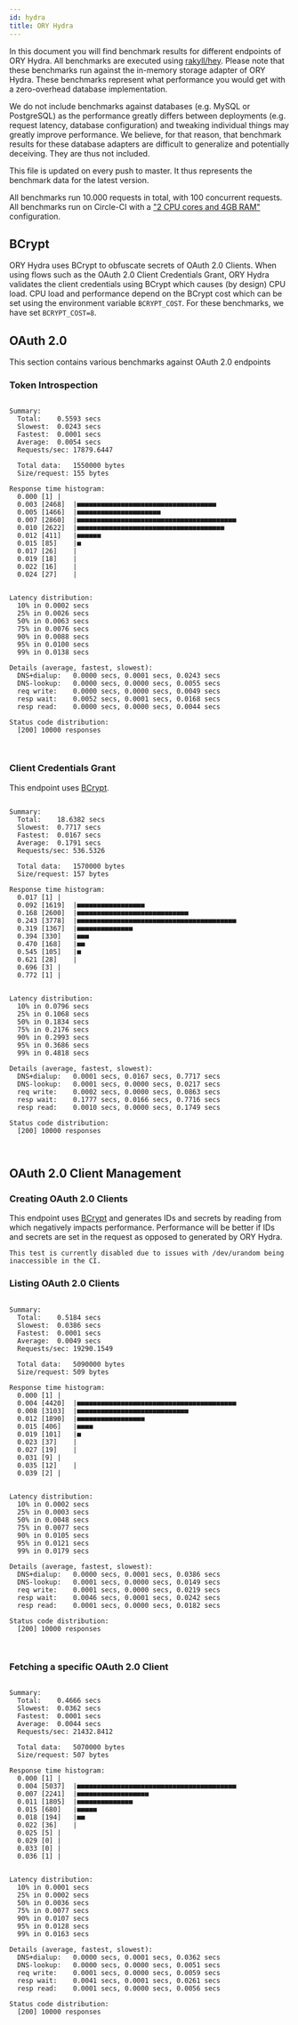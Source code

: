 ```yaml
---
id: hydra
title: ORY Hydra
---
```


In this document you will find benchmark results for different endpoints of ORY Hydra. All benchmarks are executed
using [rakyll/hey](https://github.com/rakyll/hey). Please note that these benchmarks run against the in-memory storage
adapter of ORY Hydra. These benchmarks represent what performance you would get with a zero-overhead database implementation.

We do not include benchmarks against databases (e.g. MySQL or PostgreSQL) as the performance greatly differs between
deployments (e.g. request latency, database configuration) and tweaking individual things may greatly improve performance.
We believe, for that reason, that benchmark results for these database adapters are difficult to generalize and potentially
deceiving. They are thus not included.

This file is updated on every push to master. It thus represents the benchmark data for the latest version.

All benchmarks run 10.000 requests in total, with 100 concurrent requests. All benchmarks run on Circle-CI with a
["2 CPU cores and 4GB RAM"](https://support.circleci.com/hc/en-us/articles/360000489307-Why-do-my-tests-take-longer-to-run-on-CircleCI-than-locally-)
configuration.

## BCrypt

ORY Hydra uses BCrypt to obfuscate secrets of OAuth 2.0 Clients. When using flows such as the OAuth 2.0 Client Credentials
Grant, ORY Hydra validates the client credentials using BCrypt which causes (by design) CPU load. CPU load and performance
depend on the BCrypt cost which can be set using the environment variable `BCRYPT_COST`. For these benchmarks,
we have set `BCRYPT_COST=8`.

## OAuth 2.0

This section contains various benchmarks against OAuth 2.0 endpoints

### Token Introspection

```

Summary:
  Total:	0.5593 secs
  Slowest:	0.0243 secs
  Fastest:	0.0001 secs
  Average:	0.0054 secs
  Requests/sec:	17879.6447
  
  Total data:	1550000 bytes
  Size/request:	155 bytes

Response time histogram:
  0.000 [1]	|
  0.003 [2468]	|■■■■■■■■■■■■■■■■■■■■■■■■■■■■■■■■■■■
  0.005 [1466]	|■■■■■■■■■■■■■■■■■■■■■
  0.007 [2860]	|■■■■■■■■■■■■■■■■■■■■■■■■■■■■■■■■■■■■■■■■
  0.010 [2622]	|■■■■■■■■■■■■■■■■■■■■■■■■■■■■■■■■■■■■■
  0.012 [411]	|■■■■■■
  0.015 [85]	|■
  0.017 [26]	|
  0.019 [18]	|
  0.022 [16]	|
  0.024 [27]	|


Latency distribution:
  10% in 0.0002 secs
  25% in 0.0026 secs
  50% in 0.0063 secs
  75% in 0.0076 secs
  90% in 0.0088 secs
  95% in 0.0100 secs
  99% in 0.0138 secs

Details (average, fastest, slowest):
  DNS+dialup:	0.0000 secs, 0.0001 secs, 0.0243 secs
  DNS-lookup:	0.0000 secs, 0.0000 secs, 0.0055 secs
  req write:	0.0000 secs, 0.0000 secs, 0.0049 secs
  resp wait:	0.0052 secs, 0.0001 secs, 0.0168 secs
  resp read:	0.0000 secs, 0.0000 secs, 0.0044 secs

Status code distribution:
  [200]	10000 responses



```

### Client Credentials Grant

This endpoint uses [BCrypt](#bcrypt).

```

Summary:
  Total:	18.6382 secs
  Slowest:	0.7717 secs
  Fastest:	0.0167 secs
  Average:	0.1791 secs
  Requests/sec:	536.5326
  
  Total data:	1570000 bytes
  Size/request:	157 bytes

Response time histogram:
  0.017 [1]	|
  0.092 [1619]	|■■■■■■■■■■■■■■■■■
  0.168 [2600]	|■■■■■■■■■■■■■■■■■■■■■■■■■■■■
  0.243 [3778]	|■■■■■■■■■■■■■■■■■■■■■■■■■■■■■■■■■■■■■■■■
  0.319 [1367]	|■■■■■■■■■■■■■■
  0.394 [330]	|■■■
  0.470 [168]	|■■
  0.545 [105]	|■
  0.621 [28]	|
  0.696 [3]	|
  0.772 [1]	|


Latency distribution:
  10% in 0.0796 secs
  25% in 0.1068 secs
  50% in 0.1834 secs
  75% in 0.2176 secs
  90% in 0.2993 secs
  95% in 0.3686 secs
  99% in 0.4818 secs

Details (average, fastest, slowest):
  DNS+dialup:	0.0001 secs, 0.0167 secs, 0.7717 secs
  DNS-lookup:	0.0001 secs, 0.0000 secs, 0.0217 secs
  req write:	0.0002 secs, 0.0000 secs, 0.0863 secs
  resp wait:	0.1777 secs, 0.0166 secs, 0.7716 secs
  resp read:	0.0010 secs, 0.0000 secs, 0.1749 secs

Status code distribution:
  [200]	10000 responses



```

## OAuth 2.0 Client Management

### Creating OAuth 2.0 Clients

This endpoint uses [BCrypt](#bcrypt) and generates IDs and secrets by reading from  which negatively impacts
performance. Performance will be better if IDs and secrets are set in the request as opposed to generated by ORY Hydra.

```
This test is currently disabled due to issues with /dev/urandom being inaccessible in the CI.
```

### Listing OAuth 2.0 Clients

```

Summary:
  Total:	0.5184 secs
  Slowest:	0.0386 secs
  Fastest:	0.0001 secs
  Average:	0.0049 secs
  Requests/sec:	19290.1549
  
  Total data:	5090000 bytes
  Size/request:	509 bytes

Response time histogram:
  0.000 [1]	|
  0.004 [4420]	|■■■■■■■■■■■■■■■■■■■■■■■■■■■■■■■■■■■■■■■■
  0.008 [3103]	|■■■■■■■■■■■■■■■■■■■■■■■■■■■■
  0.012 [1890]	|■■■■■■■■■■■■■■■■■
  0.015 [406]	|■■■■
  0.019 [101]	|■
  0.023 [37]	|
  0.027 [19]	|
  0.031 [9]	|
  0.035 [12]	|
  0.039 [2]	|


Latency distribution:
  10% in 0.0002 secs
  25% in 0.0003 secs
  50% in 0.0048 secs
  75% in 0.0077 secs
  90% in 0.0105 secs
  95% in 0.0121 secs
  99% in 0.0179 secs

Details (average, fastest, slowest):
  DNS+dialup:	0.0000 secs, 0.0001 secs, 0.0386 secs
  DNS-lookup:	0.0001 secs, 0.0000 secs, 0.0149 secs
  req write:	0.0001 secs, 0.0000 secs, 0.0219 secs
  resp wait:	0.0046 secs, 0.0001 secs, 0.0242 secs
  resp read:	0.0001 secs, 0.0000 secs, 0.0182 secs

Status code distribution:
  [200]	10000 responses



```

### Fetching a specific OAuth 2.0 Client

```

Summary:
  Total:	0.4666 secs
  Slowest:	0.0362 secs
  Fastest:	0.0001 secs
  Average:	0.0044 secs
  Requests/sec:	21432.8412
  
  Total data:	5070000 bytes
  Size/request:	507 bytes

Response time histogram:
  0.000 [1]	|
  0.004 [5037]	|■■■■■■■■■■■■■■■■■■■■■■■■■■■■■■■■■■■■■■■■
  0.007 [2241]	|■■■■■■■■■■■■■■■■■■
  0.011 [1805]	|■■■■■■■■■■■■■■
  0.015 [680]	|■■■■■
  0.018 [194]	|■■
  0.022 [36]	|
  0.025 [5]	|
  0.029 [0]	|
  0.033 [0]	|
  0.036 [1]	|


Latency distribution:
  10% in 0.0001 secs
  25% in 0.0002 secs
  50% in 0.0036 secs
  75% in 0.0077 secs
  90% in 0.0107 secs
  95% in 0.0128 secs
  99% in 0.0163 secs

Details (average, fastest, slowest):
  DNS+dialup:	0.0000 secs, 0.0001 secs, 0.0362 secs
  DNS-lookup:	0.0000 secs, 0.0000 secs, 0.0051 secs
  req write:	0.0001 secs, 0.0000 secs, 0.0059 secs
  resp wait:	0.0041 secs, 0.0001 secs, 0.0261 secs
  resp read:	0.0001 secs, 0.0000 secs, 0.0056 secs

Status code distribution:
  [200]	10000 responses



```

